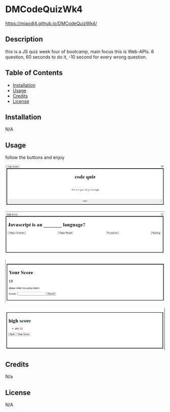 # DMCodeQuizWk4

https://miaodl4.github.io/DMCodeQuizWk4/

## Description

this is a JS quiz week four of bootcamp, main focus this is Web-APIs. 6 question, 60 seconds to do it, -10 second for every wrong question.

## Table of Contents 

- [Installation](#installation)
- [Usage](#usage)
- [Credits](#credits)
- [License](#license)

## Installation

N/A

## Usage

follow the buttons and enjoy

![image of home page](./assets/readMeImages/1.png)

![image of question page](./assets/readMeImages/2.png)

![image of game over page](./assets/readMeImages/3.png)

![image of high score page](./assets/readMeImages/4.png)



## Credits

N/a

## License

N/A
